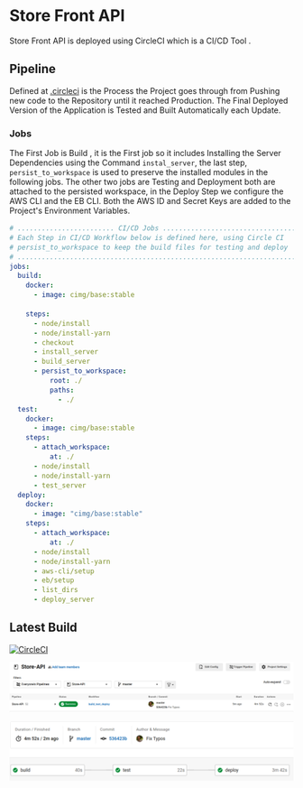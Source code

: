 # Store Front API

Store Front API is deployed using  CircleCI which is a  CI/CD  Tool . 

## Pipeline

Defined at [.circleci](../.circleci) is the Process the Project goes through from Pushing new code to the Repository until it reached Production. The Final Deployed Version of the Application is Tested and Built Automatically each Update. 

### Jobs

The First Job is Build , it is the First job so it includes Installing the Server Dependencies using the Command `instal_server`, the last step, `persist_to_workspace` is used to preserve the installed modules in the following jobs. The other two jobs are Testing and Deployment both are attached to the persisted workspace, in the Deploy Step we configure the AWS CLI and the EB CLI. Both the AWS ID and Secret Keys are added to the Project's Environment Variables.

```yaml
# ........................ CI/CD Jobs ..................................
# Each Step in CI/CD Workflow below is defined here, using Circle CI   .
# persist_to_workspace to keep the build files for testing and deploy  .
# ......................................................................
jobs:
  build:
    docker:
      - image: cimg/base:stable

    steps:
      - node/install
      - node/install-yarn
      - checkout
      - install_server
      - build_server
      - persist_to_workspace:
          root: ./
          paths:
            - ./
  test:
    docker:
      - image: cimg/base:stable
    steps:
      - attach_workspace:
          at: ./
      - node/install
      - node/install-yarn
      - test_server
  deploy:
    docker:
      - image: "cimg/base:stable"
    steps:
      - attach_workspace:
          at: ./
      - node/install
      - node/install-yarn
      - aws-cli/setup
      - eb/setup
      - list_dirs
      - deploy_server
```

## Latest Build 

[![CircleCI](https://dl.circleci.com/status-badge/img/gh/Ahmad-Abdalmageed/Store-API/tree/master.svg?style=svg)](https://dl.circleci.com/status-badge/redirect/gh/Ahmad-Abdalmageed/Store-API/tree/master)

![ci](./imgs/ci.png)

![pipeline](./imgs/pipeline.png)